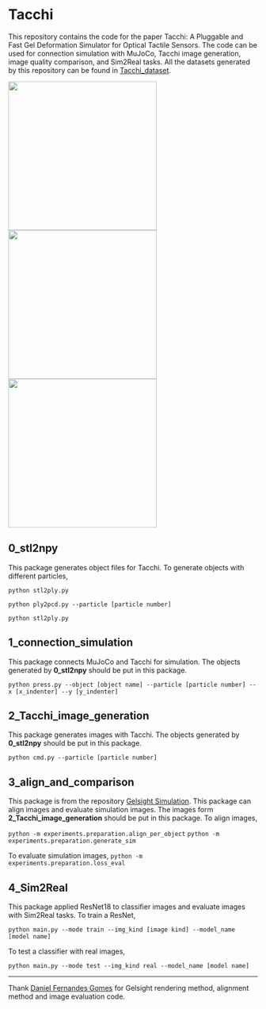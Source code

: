 # Tacchi

This repository contains the code for the paper Tacchi: A Pluggable and Fast Gel Deformation Simulator for Optical Tactile Sensors. The code can be used for connection simulation with MuJoCo, Tacchi image generation, image quality comparison, and Sim2Real tasks. All the datasets generated by this repository can be found in [Tacchi_dataset](https://drive.google.com/drive/folders/1i83U_u2WEcEt4axol884JlPwI7MEZ6BS?usp=sharing).

<img src="https://github.com/zixichen007115/Tacchi/blob/main/gif/Tacchi.gif" height="300px"> <img src="https://github.com/zixichen007115/Tacchi/blob/main/gif/MuJoCo.gif" height="300px"> <img src="https://github.com/zixichen007115/Tacchi/blob/main/gif/images.gif" height="300px"> 

## 0_stl2npy
This package generates object files for Tacchi. To generate objects with different particles,

`python stl2ply.py`

`python ply2pcd.py --particle [particle number]`

`python stl2ply.py`

## 1_connection_simulation
This package connects MuJoCo and Tacchi for simulation. The objects generated by **0_stl2npy** should be put in this package.

`python press.py --object [object name] --particle [particle number] --x [x_indenter] --y [y_indenter]`

## 2_Tacchi_image_generation
This package generates images with Tacchi. The objects generated by **0_stl2npy** should be put in this package.

`python cmd.py --particle [particle number]`

## 3_align_and_comparison
This package is from the repository [Gelsight Simulation](https://github.com/danfergo/gelsight_simulation). This package can align images and evaluate simulation images. The images form **2_Tacchi_image_generation** should be put in this package. To align images,  

`python -m experiments.preparation.align_per_object`
`python -m experiments.preparation.generate_sim`

To evaluate simulation images, 
`python -m experiments.preparation.loss_eval`

## 4_Sim2Real
This package applied ResNet18 to classifier images and evaluate images with Sim2Real tasks. To train a ResNet, 

`python main.py --mode train --img_kind [image kind] --model_name [model name]`

To test a classifier with real images, 

`python main.py --mode test --img_kind real --model_name [model name]`

---

Thank [Daniel Fernandes Gomes](https://github.com/danfergo) for Gelsight rendering method, alignment method and image evaluation code.
